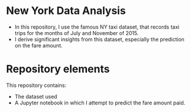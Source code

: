 # New York Data Analysis

* In this repository, I use the famous NY taxi dataset, that records taxi trips for the months of July and November of 2015.
* I derive significant insights from this dataset, especially the prediction on the fare amount.

# Repository elements

This repository contains:
* The dataset used
* A Jupyter notebook in which I attempt to predict the fare amount paid.

